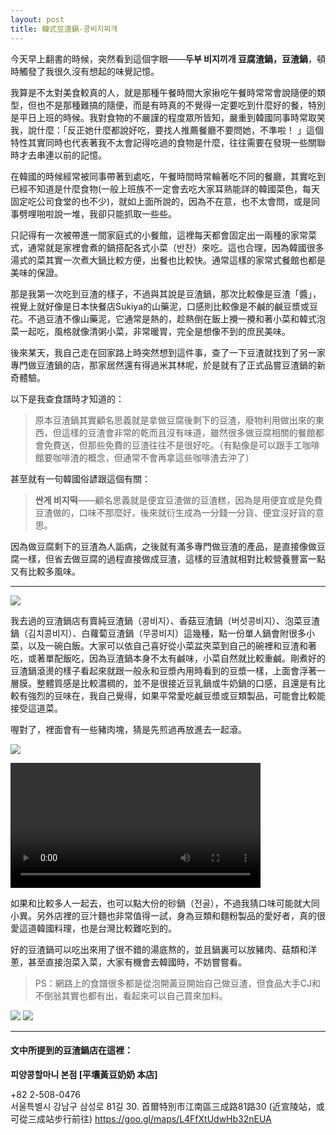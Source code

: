 ```yaml
---
layout: post
title: 韓式豆渣鍋-콩비지찌개
---
```


今天早上翻書的時候，突然看到這個字眼——**두부 비지끼개 豆腐渣鍋，豆渣鍋**，頓時觸發了我很久沒有想起的味覺記憶。

我算是不太對美食較真的人，就是那種午餐時間大家揪吃午餐時常常會說隨便的類型，但也不是那種難搞的隨便，而是有時真的不覺得一定要吃到什麼好的餐，特別是平日上班的時候。我對食物的不嚴謹的程度眾所皆知，嚴重到韓國同事時常取笑我，說什麼：「反正她什麼都說好吃，要找人推薦餐廳不要問她，不準啦！ 」這個特性其實同時也代表著我不太會記得吃過的食物是什麼，往往需要在發現一些關聯時才去串連以前的記憶。

在韓國的時候經常被同事帶著到處吃，午餐時間時常輪著吃不同的餐廳，其實吃到已經不知道是什麼食物(一般上班族不一定會去吃大家耳熟能詳的韓國菜色，每天固定吃公司食堂的也不少)，就如上面所說的，因為不在意，也不太會問，或是同事劈哩啪啦說一堆，我卻只能抓取一些些。

只記得有一次被帶進一間家庭式的小餐館，這裡每天都會固定出一兩種的家常菜式，通常就是家裡會煮的鍋搭配各式小菜（반찬）來吃。這也合理，因為韓國很多湯式的菜其實一次煮大鍋比較方便，出餐也比較快。通常這樣的家常式餐館也都是美味的保證。

那是我第一次吃到豆渣的樣子，不過與其說是豆渣鍋，那次比較像是豆渣「醬」，視覺上就好像是日本快餐店Sukiya的山藥泥，口感則比較像是不鹹的鹹豆漿或豆花。不過豆渣不像山藥泥，它通常是熱的，趁熱倒在飯上攪一攪和著小菜和韓式泡菜一起吃，風格就像清粥小菜，非常暖胃，完全是想像不到的庶民美味。



後來某天，我自己走在回家路上時突然想到這件事，查了一下豆渣就找到了另一家專門做豆渣鍋的店，那家居然還有得過米其林呢，於是就有了正式品嘗豆渣鍋的新奇體驗。

以下是我查食譜時才知道的：

> 原本豆渣鍋其實顧名思義就是拿做豆腐後剩下的豆渣，廢物利用做出來的東西，但這樣的豆渣會非常的乾而且沒有味道，雖然很多做豆腐相關的餐館都會免費送，但那些免費的豆渣往往不是很好吃。（有點像是可以跟手工咖啡館要咖啡渣的概念，但通常不會再拿這些咖啡渣去沖了）

甚至就有一句韓國俗諺跟這個有關：

> **싼게 비지떡**——顧名思義就是便宜豆渣做的豆渣糕，因為是用便宜或是免費豆渣做的，口味不那麼好，後來就衍生成為一分錢一分貨、便宜沒好貨的意思。

因為做豆腐剩下的豆渣為人詬病，之後就有滿多專門做豆渣的產品，是直接像做豆腐一樣，但省去做豆腐的過程直接做成豆渣，這樣的豆渣就相對比較營養豐富一點又有比較多風味。

---
![](/assets/img/biji/IMG-7361.jpg) 

我去過的豆渣鍋店有賣純豆渣鍋（콩비지）、香菇豆渣鍋（버섯콩비지）、泡菜豆渣鍋（김치콩비지）、白蘿蔔豆渣鍋（무콩비지）這幾種，點一份單人鍋會附很多小菜，以及一碗白飯。大家可以依自己喜好從小菜盆夾菜到自己的碗裡和豆渣和著吃，或著單配飯吃，因為豆渣鍋本身不太有鹹味，小菜自然就比較重鹹。剛煮好的豆渣鍋滾燙的樣子看起來就跟一般永和豆漿內用時看到的豆漿一樣，上面會浮著一層膜。整體質感是比較濃稠的，並不是很接近豆乳鍋或牛奶鍋的口感，且還是有比較有強烈的豆味在，我自己覺得，如果平常愛吃鹹豆漿或豆類製品，可能會比較能接受這道菜。

喔對了，裡面會有一些豬肉塊，猜是先煎過再放進去一起滾。


![](/assets/img/biji/IMG-7362.jpg)

<video controls width="400">
  <source src="/assets/img/biji/IMG-3137.mp4" type="video/mp4">
  Your browser does not support the video tag.
</video>

<br/>

如果和比較多人一起去，也可以點大份的砂鍋（전골），不過我猜口味可能就大同小異。另外店裡的豆汁麵也非常值得一試，身為豆類和麵粉製品的愛好者，真的很愛這道韓國料理，也是台灣比較難吃到的。

好的豆渣鍋可以吃出來用了很不錯的湯底熬的，並且鍋裏可以放豬肉、菇類和洋蔥，甚至直接泡菜入菜，大家有機會去韓國時，不妨嘗嘗看。

> PS：網路上的食譜很多都是從泡開黃豆開始自己做豆渣，但食品大手CJ和不倒翁其實也都有出，看起來可以自己買來加料。

![](/assets/img/biji/CJ.PNG)
![](/assets/img/biji/不倒翁.PNG) 

---


#### 文中所提到的豆渣鍋店在這裡：
**피양콩할마니 본점 [平壤黃豆奶奶 本店]**

+82 2-508-0476  
서울특별시 강남구 삼성로 81길 30. 
首爾特別市江南區三成路81路30 (近宣陵站，或可從三成站步行前往)
https://goo.gl/maps/L4FfXtUdwHb32nEUA
